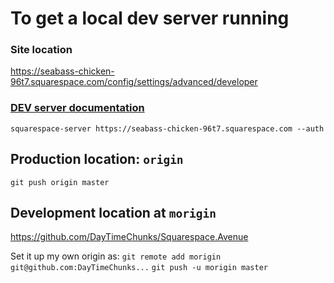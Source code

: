 # To get a local dev server running 

### Site location
https://seabass-chicken-96t7.squarespace.com/config/settings/advanced/developer

### [DEV server documentation](https://developers.squarespace.com/local-development)
```
squarespace-server https://seabass-chicken-96t7.squarespace.com --auth
```

## Production location: `origin`
`git push origin master`

## Development location at `morigin`
https://github.com/DayTimeChunks/Squarespace.Avenue

Set it up my own origin as:
`git remote add morigin git@github.com:DayTimeChunks...`
`git push -u morigin master`
